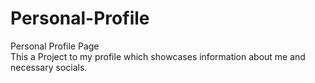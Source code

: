 # Personal-Profile
Personal Profile Page
<br>
This a Project to my profile which showcases information about me and necessary socials.
